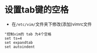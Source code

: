 # 设置tab键的空格
* 在`/etc/vim/`文件夹下修改(添加)vimrc文件
```
"控制vim的 tab 为4个空格
set ts=4
set expandtab
set autoindent
```